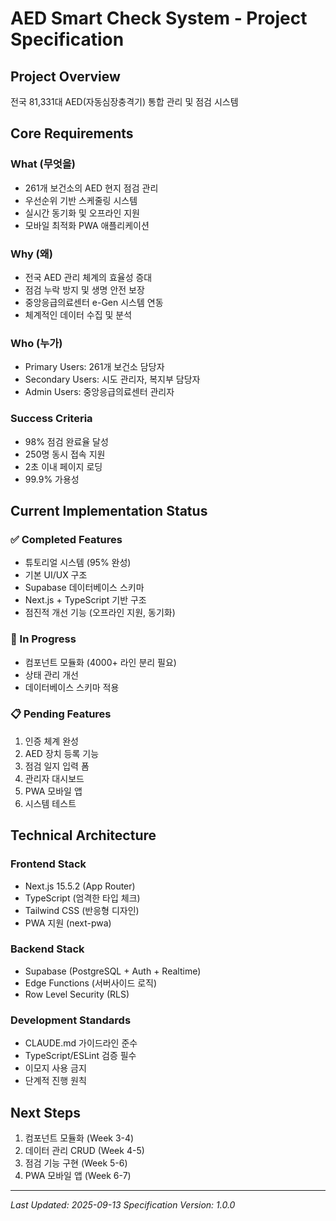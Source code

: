 # AED Smart Check System - Project Specification

## Project Overview
전국 81,331대 AED(자동심장충격기) 통합 관리 및 점검 시스템

## Core Requirements

### What (무엇을)
- 261개 보건소의 AED 현지 점검 관리
- 우선순위 기반 스케줄링 시스템
- 실시간 동기화 및 오프라인 지원
- 모바일 최적화 PWA 애플리케이션

### Why (왜)
- 전국 AED 관리 체계의 효율성 증대
- 점검 누락 방지 및 생명 안전 보장
- 중앙응급의료센터 e-Gen 시스템 연동
- 체계적인 데이터 수집 및 분석

### Who (누가)
- Primary Users: 261개 보건소 담당자
- Secondary Users: 시도 관리자, 복지부 담당자
- Admin Users: 중앙응급의료센터 관리자

### Success Criteria
- 98% 점검 완료율 달성
- 250명 동시 접속 지원
- 2초 이내 페이지 로딩
- 99.9% 가용성

## Current Implementation Status

### ✅ Completed Features
- 튜토리얼 시스템 (95% 완성)
- 기본 UI/UX 구조
- Supabase 데이터베이스 스키마
- Next.js + TypeScript 기반 구조
- 점진적 개선 기능 (오프라인 지원, 동기화)

### 🔄 In Progress
- 컴포넌트 모듈화 (4000+ 라인 분리 필요)
- 상태 관리 개선
- 데이터베이스 스키마 적용

### 📋 Pending Features
1. 인증 체계 완성
2. AED 장치 등록 기능
3. 점검 일지 입력 폼
4. 관리자 대시보드
5. PWA 모바일 앱
6. 시스템 테스트

## Technical Architecture

### Frontend Stack
- Next.js 15.5.2 (App Router)
- TypeScript (엄격한 타입 체크)
- Tailwind CSS (반응형 디자인)
- PWA 지원 (next-pwa)

### Backend Stack
- Supabase (PostgreSQL + Auth + Realtime)
- Edge Functions (서버사이드 로직)
- Row Level Security (RLS)

### Development Standards
- CLAUDE.md 가이드라인 준수
- TypeScript/ESLint 검증 필수
- 이모지 사용 금지
- 단계적 진행 원칙

## Next Steps
1. 컴포넌트 모듈화 (Week 3-4)
2. 데이터 관리 CRUD (Week 4-5)
3. 점검 기능 구현 (Week 5-6)
4. PWA 모바일 앱 (Week 6-7)

---
*Last Updated: 2025-09-13*
*Specification Version: 1.0.0*